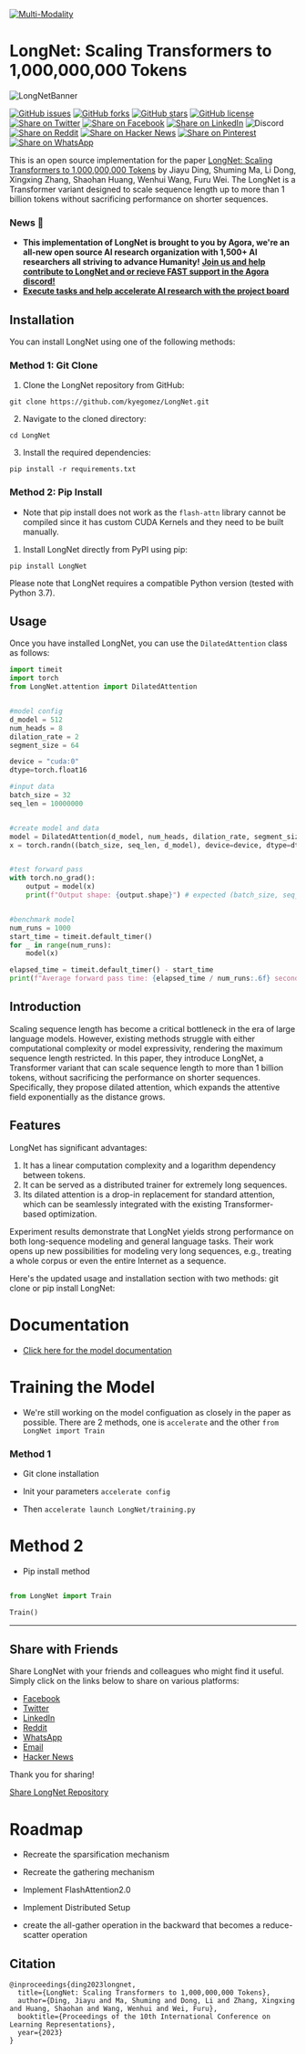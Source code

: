 [![Multi-Modality](agorabanner.png)](https://discord.gg/qUtxnK2NMf)


# LongNet: Scaling Transformers to 1,000,000,000 Tokens
![LongNetBanner](longnet.jpg)


[![GitHub issues](https://img.shields.io/github/issues/kyegomez/LongNet)](https://github.com/kyegomez/LongNet/issues) 
[![GitHub forks](https://img.shields.io/github/forks/kyegomez/LongNet)](https://github.com/kyegomez/LongNet/network) 
[![GitHub stars](https://img.shields.io/github/stars/kyegomez/LongNet)](https://github.com/kyegomez/LongNet/stargazers) [![GitHub license](https://img.shields.io/github/license/kyegomez/LongNet)](https://github.com/kyegomez/LongNet/blob/master/LICENSE)
[![Share on Twitter](https://img.shields.io/twitter/url/https/twitter.com/cloudposse.svg?style=social&label=Share%20%40kyegomez/LongNet)](https://twitter.com/intent/tweet?text=Excited%20to%20introduce%20LongNet,%20the%20all-new%20LongSequence%20model%20with%20the%20potential%20to%20revolutionize%20automation.%20Join%20us%20on%20this%20journey%20towards%20a%20smarter%20future.%20%23LongNet%20%23LongSequence&url=https%3A%2F%2Fgithub.com%2Fkyegomez%2FLongNet)
[![Share on Facebook](https://img.shields.io/badge/Share-%20facebook-blue)](https://www.facebook.com/sharer/sharer.php?u=https%3A%2F%2Fgithub.com%2Fkyegomez%2FLongNet)
[![Share on LinkedIn](https://img.shields.io/badge/Share-%20linkedin-blue)](https://www.linkedin.com/shareArticle?mini=true&url=https%3A%2F%2Fgithub.com%2Fkyegomez%2FLongNet&title=Introducing%20LongNet%2C%20the%20All-New%20LongSequence%20Model&summary=LongNet%20is%20the%20next-generation%20LongSequence%20model%20that%20promises%20to%20transform%20industries%20with%20its%20intelligence%20and%20efficiency.%20Join%20us%20to%20be%20a%20part%20of%20this%20revolutionary%20journey%20%23LongNet%20%23LongSequence&source=)
![Discord](https://img.shields.io/discord/999382051935506503)
[![Share on Reddit](https://img.shields.io/badge/-Share%20on%20Reddit-orange)](https://www.reddit.com/submit?url=https%3A%2F%2Fgithub.com%2Fkyegomez%2FLongNet&title=Exciting%20Times%20Ahead%20with%20LongNet%2C%20the%20All-New%20LongSequence%20Model%20%23LongNet%20%23LongSequence) [![Share on Hacker News](https://img.shields.io/badge/-Share%20on%20Hacker%20News-orange)](https://news.ycombinator.com/submitlink?u=https%3A%2F%2Fgithub.com%2Fkyegomez%2FLongNet&t=Exciting%20Times%20Ahead%20with%20LongNet%2C%20the%20All-New%20LongSequence%20Model%20%23LongNet%20%23LongSequence)
[![Share on Pinterest](https://img.shields.io/badge/-Share%20on%20Pinterest-red)](https://pinterest.com/pin/create/button/?url=https%3A%2F%2Fgithub.com%2Fkyegomez%2FLongNet&media=https%3A%2F%2Fexample.com%2Fimage.jpg&description=LongNet%2C%20the%20Revolutionary%20LongSequence%20Model%20that%20will%20Change%20the%20Way%20We%20Work%20%23LongNet%20%23LongSequence)
[![Share on WhatsApp](https://img.shields.io/badge/-Share%20on%20WhatsApp-green)](https://api.whatsapp.com/send?text=I%20just%20discovered%20LongNet,%20the%20all-new%20LongSequence%20model%20that%20promises%20to%20revolutionize%20automation.%20Join%20me%20on%20this%20exciting%20journey%20towards%20a%20smarter%20future.%20%23LongNet%20%23LongSequence%0A%0Ahttps%3A%2F%2Fgithub.com%2Fkyegomez%2FLongNet)



This is an open source implementation for the paper [LongNet: Scaling Transformers to 1,000,000,000 Tokens](https://arxiv.org/abs/2307.02486) by Jiayu Ding, Shuming Ma, Li Dong, Xingxing Zhang, Shaohan Huang, Wenhui Wang, Furu Wei. The LongNet is a Transformer variant designed to scale sequence length up to more than 1 billion tokens without sacrificing performance on shorter sequences.


### News 📰
* **This implementation of LongNet is brought to you by Agora, we're an all-new open source AI research organization with 1,500+ AI researchers all striving to advance Humanity!** **[Join us and help contribute to LongNet and or recieve FAST support in the Agora discord!](https://discord.gg/qUtxnK2NMf)**
* **[Execute tasks and help accelerate AI research with the project board](https://github.com/users/kyegomez/projects/3/views/2)**

## Installation

You can install LongNet using one of the following methods:

### Method 1: Git Clone

1. Clone the LongNet repository from GitHub:

```shell
git clone https://github.com/kyegomez/LongNet.git
```

2. Navigate to the cloned directory:

```shell
cd LongNet
```

3. Install the required dependencies:

```shell
pip install -r requirements.txt
```


### Method 2: Pip Install
* Note that pip install does not work as the `flash-attn` library cannot be compiled since it has custom CUDA Kernels and they need to be built manually.

1. Install LongNet directly from PyPI using pip:

```shell
pip install LongNet
```

Please note that LongNet requires a compatible Python version (tested with Python 3.7).

## Usage

Once you have installed LongNet, you can use the `DilatedAttention` class as follows:

```python
import timeit
import torch
from LongNet.attention import DilatedAttention


#model config
d_model = 512
num_heads = 8
dilation_rate = 2
segment_size = 64

device = "cuda:0"
dtype=torch.float16

#input data
batch_size = 32
seq_len = 10000000


#create model and data
model = DilatedAttention(d_model, num_heads, dilation_rate, segment_size).to(device)
x = torch.randn((batch_size, seq_len, d_model), device=device, dtype=dtype)


#test forward pass
with torch.no_grad():
    output = model(x)
    print(f"Output shape: {output.shape}") # expected (batch_size, seq_Len)


#benchmark model
num_runs = 1000
start_time = timeit.default_timer()
for _ in range(num_runs):
    model(x)

elapsed_time = timeit.default_timer() - start_time
print(f"Average forward pass time: {elapsed_time / num_runs:.6f} seconds")

```

## Introduction

Scaling sequence length has become a critical bottleneck in the era of large language models. However, existing methods struggle with either computational complexity or model expressivity, rendering the maximum sequence length restricted. In this paper, they introduce LongNet, a Transformer variant that can scale sequence length to more than 1 billion tokens, without sacrificing the performance on shorter sequences. Specifically, they propose dilated attention, which expands the attentive field exponentially as the distance grows.

## Features
LongNet has significant advantages:
1. It has a linear computation complexity and a logarithm dependency between tokens.
2. It can be served as a distributed trainer for extremely long sequences.
3. Its dilated attention is a drop-in replacement for standard attention, which can be seamlessly integrated with the existing Transformer-based optimization.

Experiment results demonstrate that LongNet yields strong performance on both long-sequence modeling and general language tasks. Their work opens up new possibilities for modeling very long sequences, e.g., treating a whole corpus or even the entire Internet as a sequence.

Here's the updated usage and installation section with two methods: git clone or pip install LongNet:

# Documentation

* [Click here for the model documentation](docs/DOCUMENTATION.md)

# Training the Model
* We're still working on the model configuation as closely in the paper as possible. There are 2 methods, one is `accelerate` and the other `from LongNet import Train`

### Method 1 

* Git clone installation

* Init your parameters `accelerate config`

* Then `accelerate launch LongNet/training.py`

# Method 2

* Pip install method

```python

from LongNet import Train

Train()

```
---


## Share with Friends
Share LongNet with your friends and colleagues who might find it useful. Simply click on the links below to share on various platforms:

- [Facebook](https://www.facebook.com/sharer/sharer.php?u=https%3A%2F%2Fgithub.com%2Fkyegomez%2FLongNet)
- [Twitter](https://twitter.com/intent/tweet?url=https%3A%2F%2Fgithub.com%2Fkyegomez%2FLongNet&text=Check%20out%20the%20LongNet%20repository%2C%20an%20implementation%20for%20scaling%20Transformers%20to%201%2C000%2C000%2C000%20tokens.%20%23LongNet%20%23Transformers)
- [LinkedIn](https://www.linkedin.com/shareArticle?url=https%3A%2F%2Fgithub.com%2Fkyegomez%2FLongNet&title=LongNet%3A%20Scaling%20Transformers%20to%201%2C000%2C000%2C000%20Tokens)
- [Reddit](https://reddit.com/submit?url=https%3A%2F%2Fgithub.com%2Fkyegomez%2FLongNet&title=LongNet%3A%20Scaling%20Transformers%20to%201%2C000%2C000%2C000%20Tokens)
- [WhatsApp](https://wa.me/?text=Check%20out%20the%20LongNet%20repository%2C%20an%20implementation%20for%20scaling%20Transformers%20to%201%2C000%2C000%2C000%20tokens%3A%20https%3A%2F%2Fgithub.com%2Fkyegomez%2FLongNet)
- [Email](mailto:?subject=Check%20out%20the%20LongNet%20repository&body=Hey%2C%0A%0ACheck%20out%20the%20LongNet%20repository%2C%20an%20implementation%20for%20scaling%20Transformers%20to%201%2C000%2C000%2C000%20tokens%3A%0A%0Ahttps%3A%2F%2Fgithub.com%2Fkyegomez%2FLongNet%0A%0AEnjoy%21)
- [Hacker News](https://news.ycombinator.com/submitlink?u=https%3A%2F%2Fgithub.com%2Fkyegomez%2FLongNet&t=LongNet%3A%20Scaling%20Transformers%20to%201%2C000%2C000%2C000%20Tokens)

Thank you for sharing!

[Share LongNet Repository](https://github.com/kyegomez/LongNet)




# Roadmap

* Recreate the sparsification mechanism

* Recreate the gathering mechanism

* Implement FlashAttention2.0

* Implement Distributed Setup

*  create the all-gather operation in the backward that becomes a reduce-scatter operation



## Citation
```
@inproceedings{ding2023longnet,
  title={LongNet: Scaling Transformers to 1,000,000,000 Tokens},
  author={Ding, Jiayu and Ma, Shuming and Dong, Li and Zhang, Xingxing and Huang, Shaohan and Wang, Wenhui and Wei, Furu},
  booktitle={Proceedings of the 10th International Conference on Learning Representations},
  year={2023}
}
```

